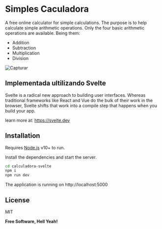 # Simples Caculadora

A free online calculator for simple calculations. The purpose is to help calculate simple arithmetic operations. Only the four basic arithmetic operations are available.
Being them:
* Addition
* Subtraction
* Multiplication
* Division

![Capturar](https://user-images.githubusercontent.com/26314726/138347207-df690677-b322-424c-a012-9293410de002.PNG)


## Implementada ultilizando Svelte

Svelte is a radical new approach to building user interfaces. Whereas traditional frameworks like React and Vue do the bulk of their work in the browser, Svelte shifts that work into a compile step that happens when you build your app.

learn more at: https://svelte.dev

## Installation

Requires [Node.js](https://nodejs.org/) v10+ to run.

Install the dependencies and start the server.

```sh
cd calculadora-svelte
npm i
npm run dev
```
The application is running on
http://localhost:5000

## License

MIT

**Free Software, Hell Yeah!**
